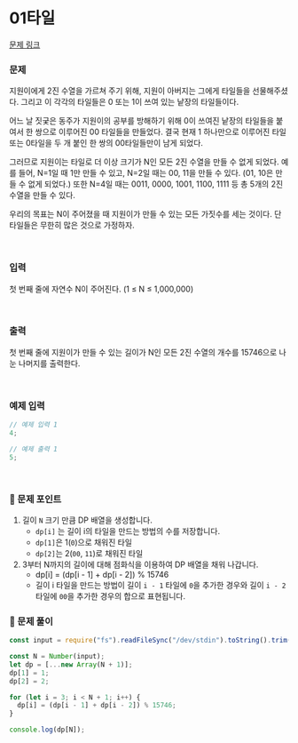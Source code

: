 # **01타일**

[문제 링크](https://www.acmicpc.net/problem/1904)

### 문제

지원이에게 2진 수열을 가르쳐 주기 위해, 지원이 아버지는 그에게 타일들을 선물해주셨다. 그리고 이 각각의 타일들은 0 또는 1이 쓰여 있는 낱장의 타일들이다.

어느 날 짓궂은 동주가 지원이의 공부를 방해하기 위해 0이 쓰여진 낱장의 타일들을 붙여서 한 쌍으로 이루어진 00 타일들을 만들었다. 결국 현재 1 하나만으로 이루어진 타일 또는 0타일을 두 개 붙인 한 쌍의 00타일들만이 남게 되었다.

그러므로 지원이는 타일로 더 이상 크기가 N인 모든 2진 수열을 만들 수 없게 되었다. 예를 들어, N=1일 때 1만 만들 수 있고, N=2일 때는 00, 11을 만들 수 있다. (01, 10은 만들 수 없게 되었다.) 또한 N=4일 때는 0011, 0000, 1001, 1100, 1111 등 총 5개의 2진 수열을 만들 수 있다.

우리의 목표는 N이 주어졌을 때 지원이가 만들 수 있는 모든 가짓수를 세는 것이다. 단 타일들은 무한히 많은 것으로 가정하자.

<br/>

### 입력

첫 번째 줄에 자연수 N이 주어진다. (1 ≤ N ≤ 1,000,000)

<br/>

### 출력

첫 번째 줄에 지원이가 만들 수 있는 길이가 N인 모든 2진 수열의 개수를 15746으로 나눈 나머지를 출력한다.

<br/>

### 예제 입력

```jsx
// 예제 입력 1
4;

// 예제 출력 1
5;
```

<br/>

### 📕 문제 포인트

1. 길이 `N` 크기 만큼 DP 배열을 생성합니다.
   - `dp[i]` 는 길이 i의 타일을 만드는 방법의 수를 저장합니다.
   - `dp[1]`은 1(`0`)으로 채워진 타일
   - `dp[2]`는 2(`00`, `11`)로 채워진 타일
2. 3부터 N까지의 길이에 대해 점화식을 이용하여 DP 배열을 채워 나갑니다.
   - dp[i] = (dp[i - 1] + dp[i - 2]) % 15746
   - 길이 i 타일을 만드는 방법이 길이 `i - 1` 타일에 `0`을 추가한 경우와 길이 `i - 2` 타일에 `00`을 추가한 경우의 합으로 표현됩니다.

### 📝 문제 풀이

```js
const input = require("fs").readFileSync("/dev/stdin").toString().trim();

const N = Number(input);
let dp = [...new Array(N + 1)];
dp[1] = 1;
dp[2] = 2;

for (let i = 3; i < N + 1; i++) {
  dp[i] = (dp[i - 1] + dp[i - 2]) % 15746;
}

console.log(dp[N]);
```

